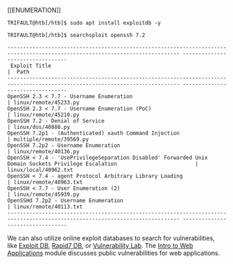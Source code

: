 [[ENUMERATION]]

```shell-session
TRIFAULT@htb[/htb]$ sudo apt install exploitdb -y
```

```shell-session
TRIFAULT@htb[/htb]$ searchsploit openssh 7.2

----------------------------------------------------------------------------------------------------------------------------- ---------------------------------
 Exploit Title                                                                                                               |  Path
----------------------------------------------------------------------------------------------------------------------------- ---------------------------------
OpenSSH 2.3 < 7.7 - Username Enumeration                                                                                     | linux/remote/45233.py
OpenSSH 2.3 < 7.7 - Username Enumeration (PoC)                                                                               | linux/remote/45210.py
OpenSSH 7.2 - Denial of Service                                                                                              | linux/dos/40888.py
OpenSSH 7.2p1 - (Authenticated) xauth Command Injection                                                                      | multiple/remote/39569.py
OpenSSH 7.2p2 - Username Enumeration                                                                                         | linux/remote/40136.py
OpenSSH < 7.4 - 'UsePrivilegeSeparation Disabled' Forwarded Unix Domain Sockets Privilege Escalation                         | linux/local/40962.txt
OpenSSH < 7.4 - agent Protocol Arbitrary Library Loading                                                                     | linux/remote/40963.txt
OpenSSH < 7.7 - User Enumeration (2)                                                                                         | linux/remote/45939.py
OpenSSHd 7.2p2 - Username Enumeration                                                                                        | linux/remote/40113.txt
----------------------------------------------------------------------------------------------------------------------------- ---------------------------------
```

We can also utilize online exploit databases to search for vulnerabilities, like [Exploit DB](https://www.exploit-db.com/), [Rapid7 DB](https://www.rapid7.com/db/), or [Vulnerability Lab](https://www.vulnerability-lab.com/). The [Intro to Web Applications](https://academy.hackthebox.com/module/details/75) module discusses public vulnerabilities for web applications.